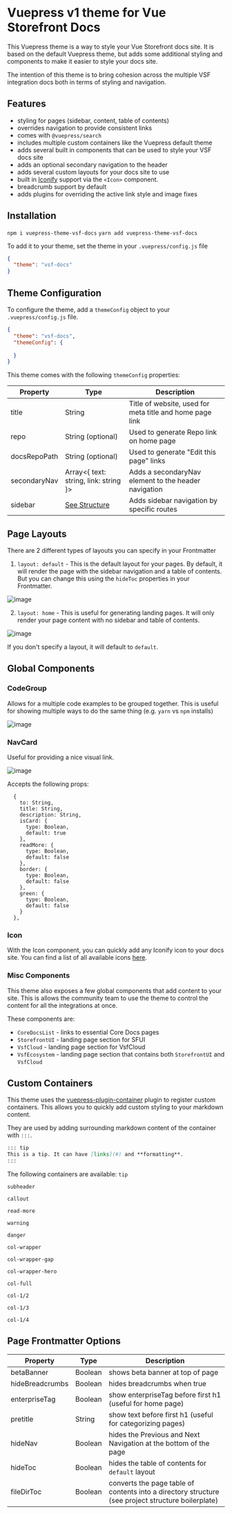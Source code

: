 # Vuepress v1 theme for Vue Storefront Docs

This Vuepress theme is a way to style your Vue Storefront docs site. It is based on the default Vuepress theme, but adds some additional styling and components to make it easier to style your docs site.

The intention of this theme is to bring cohesion across the multiple VSF integration docs both in terms of styling and navigation.

## Features

- styling for pages (sidebar, content, table of contents)
- overrides navigation to provide consistent links
- comes with `@vuepress/search`
- includes multiple custom containers like the Vuepress default theme
- adds several built in components that can be used to style your VSF docs site
- adds an optional secondary navigation to the header
- adds several custom layouts for your docs site to use
- built in [Iconify](https://icones.js.org/) support via the `<Icon>` component.
- breadcrumb support by default
- adds plugins for overriding the active link style and image fixes

## Installation

`npm i vuepress-theme-vsf-docs`
`yarn add vuepress-theme-vsf-docs`

To add it to your theme, set the theme in your `.vuepress/config.js` file

```json
{
  "theme": "vsf-docs"
}
```

## Theme Configuration

To configure the theme, add a `themeConfig` object to your `.vuepress/config.js` file.

```json
{
  "theme": "vsf-docs",
  "themeConfig": {
    
  }
}
```

This theme comes with the following `themeConfig` properties:

| Property     | Type                                                                                          | Description                                              |
| ------------ | --------------------------------------------------------------------------------------------- | -------------------------------------------------------- |
| title        | String                                                                                        | Title of website, used for meta title and home page link |
| repo         | String (optional)                                                                             | Used to generate Repo link on home page                  |
| docsRepoPath | String (optional)                                                                             | Used to generate "Edit this page" links                  |
| secondaryNav | Array<{ text: string, link: string }>                                                         | Adds a secondaryNav element to the header navigation     |
| sidebar      | [See Structure](https://vuepress.vuejs.org/theme/default-theme-config.html#multiple-sidebars) | Adds sidebar navigation by specific routes               |

## Page Layouts

There are 2 different types of layouts you can specify in your Frontmatter

1. `layout: default` - This is the default layout for your pages. By default, it will render the page with the sidebar navigation and a table of contents. But you can change this using the `hideToc` properties in your Frontmatter.

![image](https://user-images.githubusercontent.com/18535681/192529218-af13bf0b-feb8-43a5-a74c-46cea0ca2feb.png)


2. `layout: home` - This is useful for generating landing pages. It will only render your page content with no sidebar and table of contents.

![image](https://user-images.githubusercontent.com/18535681/192529100-d6ccd453-5c04-4a58-b8c0-8d4104077c46.png)

If you don't specify a layout, it will default to `default`.


## Global Components

### CodeGroup  

Allows for a multiple code examples to be grouped together. This is useful for showing multiple ways to do the same thing (e.g. `yarn` vs `npm` installs) 

![image](https://user-images.githubusercontent.com/18535681/192529439-88bee6c6-ef1d-4d92-86df-9fd1a324eb4a.png)

### NavCard

Useful for providing a nice visual link. 

![image](https://user-images.githubusercontent.com/18535681/192529536-6225a43f-8d9c-4d60-8621-73ac95a0986f.png)

Accepts the following props:
```
  {
    to: String,
    title: String,
    description: String,
    isCard: {
      type: Boolean,
      default: true
    },
    readMore: {
      type: Boolean,
      default: false
    },
    border: {
      type: Boolean,
      default: false
    },
    green: {
      type: Boolean,
      default: false
    }
  },
```

### Icon

With the Icon component, you can quickly add any Iconify icon to your docs site. You can find a list of all available icons [here](https://icones.js.org/).

### Misc Components

This theme also exposes a few global components that add content to your site. This is allows the community team to use the theme to control the content for all the integrations at once. 

These components are:

- `CoreDocsList` - links to essential Core Docs pages
- `StorefrontUI` - landing page section for SFUI
- `VsfCloud` - landing page section for VsfCloud
- `VsfEcosystem` - landing page section that contains both `StorefrontUI` and `VsfCloud`

## Custom Containers

This theme uses the [vuepress-plugin-container](https://vuepress-community.netlify.app/en/plugins/container/#vuepress-plugin-container) plugin to register custom containers. This allows you to quickly add custom styling to your markdown content.

They are used by adding surrounding markdown content of the container with `:::`.

```markdown
::: tip
This is a tip. It can have [links](#) and **formatting**.
:::
```

The following containers are available:
`tip`

`subheader`

`callout`

`read-more`

`warning`

`danger`

`col-wrapper`

`col-wrapper-gap`

`col-wrapper-hero`

`col-full`

`col-1/2`

`col-1/3`

`col-1/4`

## Page Frontmatter Options

| Property        | Type    | Description                                               |
| --------------- | ------- | --------------------------------------------------------- |
| betaBanner      | Boolean | shows beta banner at top of page                          |
| hideBreadcrumbs | Boolean | hides breadcrumbs when true                               |
| enterpriseTag   | Boolean | show enterpriseTag before first h1 (useful for home page) |
| pretitle        | String  | show text before first h1 (useful for categorizing pages) |
| hideNav         | Boolean | hides the Previous and Next Navigation at the bottom of the page                    |
| hideToc         | Boolean | hides the table of contents for `default` layout          |
| fileDirToc       | Boolean | converts the page table of contents into a directory structure  (see project structure boilerplate)      |


